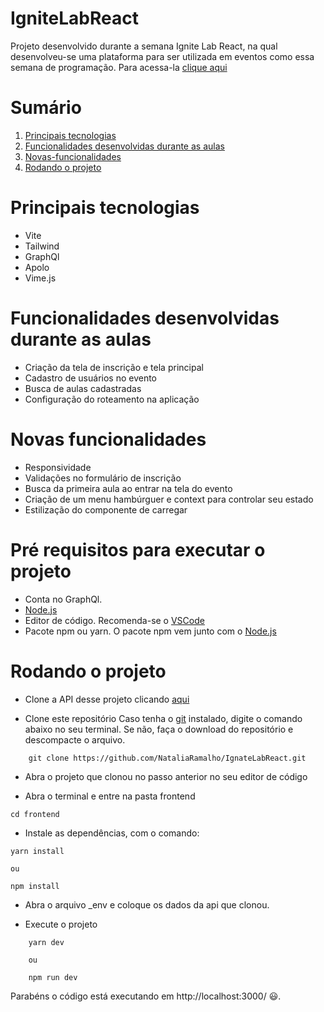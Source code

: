 # IgniteLabReact
Projeto desenvolvido durante a semana Ignite Lab React, na qual desenvolveu-se uma plataforma para ser utilizada em eventos como essa semana de programação. Para acessa-la [clique aqui](https://ignite-lab-react-delta-six.vercel.app/)


Sumário
=================
   1. [Principais tecnologias](#Principais-tecnologias)
   2. [Funcionalidades desenvolvidas durante as aulas](#Funcionalidades-desenvolvidas-durante-as-aulas)
   3. [Novas-funcionalidades](#Novas-funcionalidades)
   4. [Rodando o projeto](#Rodando-o-projeto)

# Principais tecnologias
- Vite
- Tailwind
- GraphQl
- Apolo
- Vime.js

# Funcionalidades desenvolvidas durante as aulas
- Criação da tela de inscrição e tela principal 
- Cadastro de usuários no evento
- Busca de aulas cadastradas
- Configuração do roteamento na aplicação


# Novas funcionalidades
- Responsividade
- Validações no formulário de inscrição
- Busca da primeira aula ao entrar na tela do evento 
- Criação de um menu hambúrguer e context para controlar seu estado
- Estilização do componente de carregar 


# Pré requisitos para executar o projeto 
- Conta no GraphQl.
- [Node.js](https://nodejs.org/en/)  
- Editor de código. Recomenda-se o [VSCode](https://code.visualstudio.com/)
- Pacote npm ou yarn. O pacote npm vem junto com o [Node.js](https://nodejs.org/en/)

# Rodando o projeto

- Clone a API desse projeto clicando [aqui](https://app.graphcms.com/clone/0d3ab77f70ff42af805fcf9d81de4615?name=IgniteLab%20-%20001)

- Clone este repositório 
Caso tenha o [git](https://git-scm.com/downloads) instalado, digite o comando abaixo no seu terminal. 
Se não, faça o download do repositório e descompacte o arquivo.

`````
    git clone https://github.com/NataliaRamalho/IgnateLabReact.git
`````

- Abra o projeto que clonou no passo anterior no seu editor de código

- Abra o terminal e entre na pasta frontend 
```
cd frontend
```

- Instale as dependências, com o comando:

```
yarn install

ou

npm install

```

- Abra o arquivo _env e coloque os dados da api que clonou.

- Execute o projeto

```
    yarn dev 

    ou 

    npm run dev 
```

Parabéns o código está executando em http://localhost:3000/ 😃.

